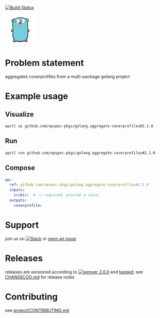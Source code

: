 [![Build Status](https://github.com/opspec-pkgs/golang.aggregate-coverprofiles/workflows/build/badge.svg?branch=main)](https://github.com/opspec-pkgs/golang.aggregate-coverprofiles/actions?query=workflow%3Abuild+branch%3Amain)

<img src="icon.svg" alt="icon" height="100px">

# Problem statement

aggregates coverprofiles from a multi-package golang project

# Example usage

## Visualize

```shell
opctl ui github.com/opspec-pkgs/golang.aggregate-coverprofiles#2.1.0
```

## Run

```
opctl run github.com/opspec-pkgs/golang.aggregate-coverprofiles#2.1.0
```

## Compose

```yaml
op:
  ref: github.com/opspec-pkgs/golang.aggregate-coverprofiles#2.1.0
  inputs:
    srcDir:  # 👈 required; provide a value
  outputs:
    coverprofile:
```

# Support

join us on
[![Slack](https://img.shields.io/badge/slack-opctl-E01563.svg)](https://join.slack.com/t/opctl/shared_invite/zt-51zodvjn-Ul_UXfkhqYLWZPQTvNPp5w)
or
[open an issue](https://github.com/opspec-pkgs/golang.aggregate-coverprofiles/issues)

# Releases

releases are versioned according to
[![semver 2.0.0](https://img.shields.io/badge/semver-2.0.0-brightgreen.svg)](http://semver.org/spec/v2.0.0.html)
and [tagged](https://git-scm.com/book/en/v2/Git-Basics-Tagging); see
[CHANGELOG.md](CHANGELOG.md) for release notes

# Contributing

see
[project/CONTRIBUTING.md](https://github.com/opspec-pkgs/project/blob/main/CONTRIBUTING.md)
